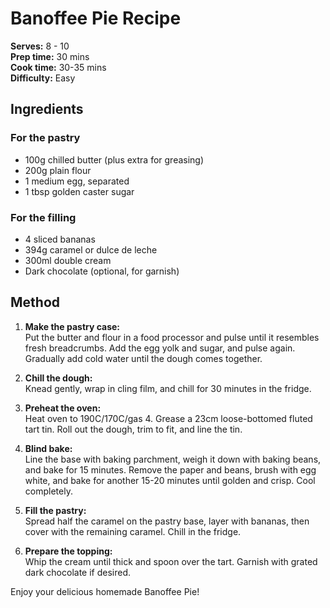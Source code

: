 # Banoffee Pie Recipe

**Serves:** 8 - 10  
**Prep time:** 30 mins  
**Cook time:** 30-35 mins  
**Difficulty:** Easy  

## Ingredients
### For the pastry
- 100g chilled butter (plus extra for greasing)  
- 200g plain flour  
- 1 medium egg, separated  
- 1 tbsp golden caster sugar  

### For the filling
- 4 sliced bananas  
- 394g caramel or dulce de leche  
- 300ml double cream  
- Dark chocolate (optional, for garnish)  

## Method
1. **Make the pastry case:**  
   Put the butter and flour in a food processor and pulse until it resembles fresh breadcrumbs. Add the egg yolk and sugar, and pulse again. Gradually add cold water until the dough comes together.  

2. **Chill the dough:**  
   Knead gently, wrap in cling film, and chill for 30 minutes in the fridge.  

3. **Preheat the oven:**  
   Heat oven to 190C/170C/gas 4. Grease a 23cm loose-bottomed fluted tart tin. Roll out the dough, trim to fit, and line the tin.  

4. **Blind bake:**  
   Line the base with baking parchment, weigh it down with baking beans, and bake for 15 minutes. Remove the paper and beans, brush with egg white, and bake for another 15-20 minutes until golden and crisp. Cool completely.  

5. **Fill the pastry:**  
   Spread half the caramel on the pastry base, layer with bananas, then cover with the remaining caramel. Chill in the fridge.  

6. **Prepare the topping:**  
   Whip the cream until thick and spoon over the tart. Garnish with grated dark chocolate if desired.  

Enjoy your delicious homemade Banoffee Pie!
